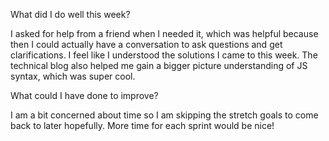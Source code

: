 What did I do well this week?

I asked for help from a friend when I needed it, which was helpful because then I could actually have a conversation to ask questions and get clarifications. I feel like I understood the solutions I came to this week. The technical blog also helped me gain a bigger picture understanding of JS syntax, which was super cool.

What could I have done to improve?

I am a bit concerned about time so I am skipping the stretch goals to come back to later hopefully. More time for each sprint would be nice!
